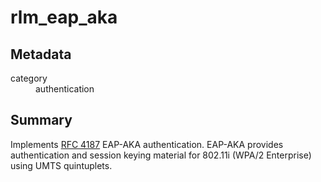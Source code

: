 # rlm_eap_aka
## Metadata
<dl>
  <dt>category</dt><dd>authentication</dd>
</dl>

## Summary
Implements [RFC 4187](https://tools.ietf.org/html/rfc4187) EAP-AKA authentication.  EAP-AKA provides authentication
and session keying material for 802.11i (WPA/2 Enterprise) using UMTS quintuplets.
